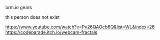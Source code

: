 brm.io gears

this person does not exist

https://www.youtube.com/watch?v=Pv26QAOcb6Q&list=WL&index=26
https://codeparade.itch.io/webcam-fractals